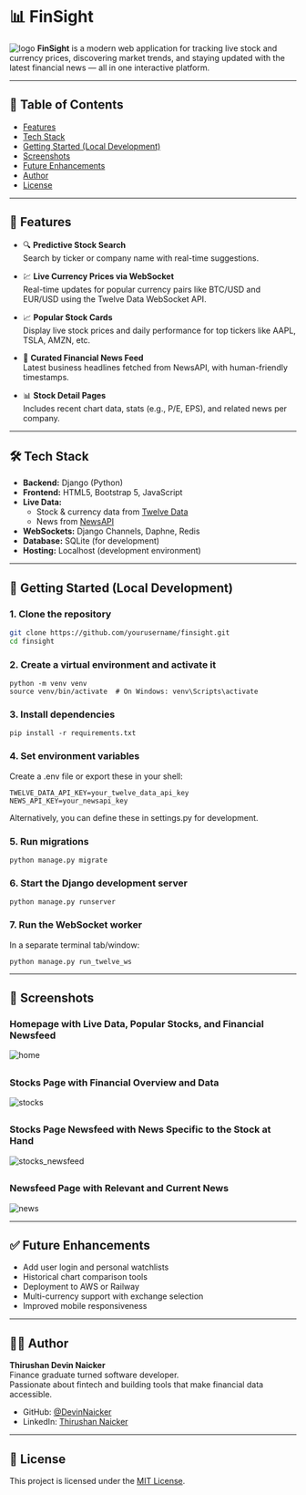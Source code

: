 # 📊 FinSight
![logo](images/FinSight.png)
**FinSight** is a modern web application for tracking live stock and currency prices, discovering market trends, and staying updated with the latest financial news — all in one interactive platform.

---

## 📂 Table of Contents

- [Features](#-features)
- [Tech Stack](#%EF%B8%8F-tech-stack)
- [Getting Started (Local Development)](#-getting-started)
- [Screenshots](#-screenshots)
- [Future Enhancements](#-future-enhancements)
- [Author](#-author)
- [License](#-license)

---

## 🚀 Features

- 🔍 **Predictive Stock Search**  
  Search by ticker or company name with real-time suggestions.

- 💹 **Live Currency Prices via WebSocket**  
  Real-time updates for popular currency pairs like BTC/USD and EUR/USD using the Twelve Data WebSocket API.

- 📈 **Popular Stock Cards**  
  Display live stock prices and daily performance for top tickers like AAPL, TSLA, AMZN, etc.

- 📰 **Curated Financial News Feed**  
  Latest business headlines fetched from NewsAPI, with human-friendly timestamps.

- 📊 **Stock Detail Pages**  
  Includes recent chart data, stats (e.g., P/E, EPS), and related news per company.

---

## 🛠️ Tech Stack

- **Backend:** Django (Python)  
- **Frontend:** HTML5, Bootstrap 5, JavaScript  
- **Live Data:**  
  - Stock & currency data from [Twelve Data](https://twelvedata.com/)  
  - News from [NewsAPI](https://newsapi.org/)  
- **WebSockets:** Django Channels, Daphne, Redis  
- **Database:** SQLite (for development)  
- **Hosting:** Localhost (development environment)

---

## 🧪 Getting Started (Local Development)

### 1. Clone the repository

```bash
git clone https://github.com/yourusername/finsight.git
cd finsight
```
### 2. Create a virtual environment and activate it
```
python -m venv venv
source venv/bin/activate  # On Windows: venv\Scripts\activate
```
### 3. Install dependencies
```
pip install -r requirements.txt
```
### 4. Set environment variables

Create a .env file or export these in your shell:
```
TWELVE_DATA_API_KEY=your_twelve_data_api_key
NEWS_API_KEY=your_newsapi_key
```
Alternatively, you can define these in settings.py for development.

### 5. Run migrations
```
python manage.py migrate
```
### 6. Start the Django development server
```
python manage.py runserver
```
### 7. Run the WebSocket worker

In a separate terminal tab/window:
```
python manage.py run_twelve_ws
```
---

## 📸 Screenshots

### Homepage with Live Data, Popular Stocks, and Financial Newsfeed
![home](images/homepage.png)
##
### Stocks Page with Financial Overview and Data
![stocks](images/stocks.png)
##
### Stocks Page Newsfeed with News Specific to the Stock at Hand
![stocks_newsfeed](images/stocks_newsfeed.png)
##
### Newsfeed Page with Relevant and Current News
![news](images/newsfeed.png)

---

## ✅ Future Enhancements

- Add user login and personal watchlists  
- Historical chart comparison tools  
- Deployment to AWS or Railway  
- Multi-currency support with exchange selection  
- Improved mobile responsiveness  

---

## 👨‍💻 Author

**Thirushan Devin Naicker**  
Finance graduate turned software developer.  
Passionate about fintech and building tools that make financial data accessible.

- GitHub: [@DevinNaicker](https://github.com/DevinNaicker)  
- LinkedIn: [Thirushan Naicker](https://www.linkedin.com/in/devin-naicker-659711a4)

---

## 📄 License

This project is licensed under the [MIT License](LICENSE).
